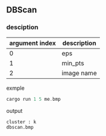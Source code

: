 ## DBScan

### desciption

|argument index| description|
|--------------|------------|
|     0|eps|
|1|min_pts|
|2|image name|

exmple
```rust
cargo run 1 5 me.bmp
```

output
```
cluster : k
dbscan.bmp
```
